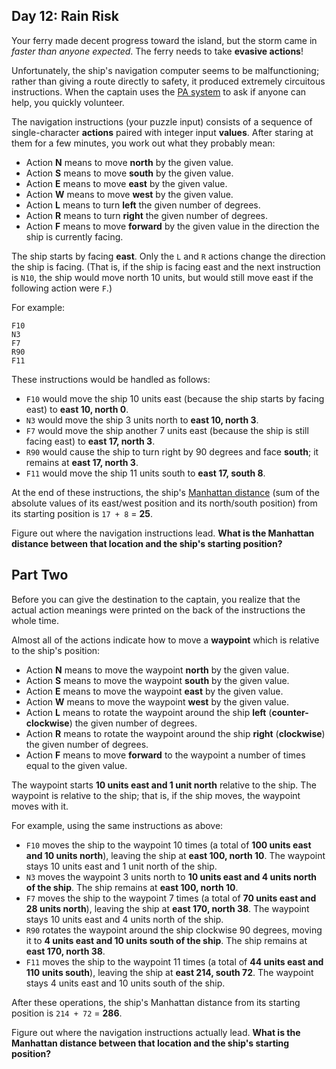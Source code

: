 ## Day 12: Rain Risk

Your ferry made decent progress toward the island, but the storm came in _faster than anyone expected_. The ferry needs to take **evasive actions**!

Unfortunately, the ship's navigation computer seems to be malfunctioning; rather than giving a route directly to safety, it produced extremely circuitous instructions. When the captain uses the [PA system](https://en.wikipedia.org/wiki/Public_address_system) to ask if anyone can help, you quickly volunteer.

The navigation instructions (your puzzle input) consists of a sequence of single-character **actions** paired with integer input **values**. After staring at them for a few minutes, you work out what they probably mean:

* Action **N** means to move **north** by the given value.
* Action **S** means to move **south** by the given value.
* Action **E** means to move **east** by the given value.
* Action **W** means to move **west** by the given value.
* Action **L** means to turn **left** the given number of degrees.
* Action **R** means to turn **right** the given number of degrees.
* Action **F** means to move **forward** by the given value in the direction the ship is currently facing.

The ship starts by facing **east**. Only the ```L``` and ```R``` actions change the direction the ship is facing. (That is, if the ship is facing east and the next instruction is ```N10```, the ship would move north 10 units, but would still move east if the following action were ```F```.)

For example:

```
F10
N3
F7
R90
F11
```

These instructions would be handled as follows:

* ```F10``` would move the ship 10 units east (because the ship starts by facing east) to **east 10, north 0**.
* ```N3``` would move the ship 3 units north to **east 10, north 3**.
* ```F7``` would move the ship another 7 units east (because the ship is still facing east) to **east 17, north 3**.
* ```R90``` would cause the ship to turn right by 90 degrees and face **south**; it remains at **east 17, north 3**.
* ```F11``` would move the ship 11 units south to **east 17, south 8**.

At the end of these instructions, the ship's [Manhattan distance](https://en.wikipedia.org/wiki/Manhattan_distance) (sum of the absolute values of its east/west position and its north/south position) from its starting position is ```17 + 8``` = **25**.

Figure out where the navigation instructions lead. **What is the Manhattan distance between that location and the ship's starting position?**

## Part Two

Before you can give the destination to the captain, you realize that the actual action meanings were printed on the back of the instructions the whole time.

Almost all of the actions indicate how to move a **waypoint** which is relative to the ship's position:

* Action **N** means to move the waypoint **north** by the given value.
* Action **S** means to move the waypoint **south** by the given value.
* Action **E** means to move the waypoint **east** by the given value.
* Action **W** means to move the waypoint **west** by the given value.
* Action **L** means to rotate the waypoint around the ship **left** (**counter-clockwise**) the given number of degrees.
* Action **R** means to rotate the waypoint around the ship **right** (**clockwise**) the given number of degrees.
* Action **F** means to move **forward** to the waypoint a number of times equal to the given value.

The waypoint starts **10 units east and 1 unit north** relative to the ship. The waypoint is relative to the ship; that is, if the ship moves, the waypoint moves with it.

For example, using the same instructions as above:

* ```F10``` moves the ship to the waypoint 10 times (a total of **100 units east and 10 units north**), leaving the ship at **east 100, north 10**. The waypoint stays 10 units east and 1 unit north of the ship.
* ```N3``` moves the waypoint 3 units north to **10 units east and 4 units north of the ship**. The ship remains at **east 100, north 10**.
* ```F7``` moves the ship to the waypoint 7 times (a total of **70 units east and 28 units north**), leaving the ship at **east 170, north 38**. The waypoint stays 10 units east and 4 units north of the ship.
* ```R90``` rotates the waypoint around the ship clockwise 90 degrees, moving it to **4 units east and 10 units south of the ship**. The ship remains at **east 170, north 38**.
* ```F11``` moves the ship to the waypoint 11 times (a total of **44 units east and 110 units south**), leaving the ship at **east 214, south 72**. The waypoint stays 4 units east and 10 units south of the ship.

After these operations, the ship's Manhattan distance from its starting position is ```214 + 72``` = **286**.

Figure out where the navigation instructions actually lead. **What is the Manhattan distance between that location and the ship's starting position?**